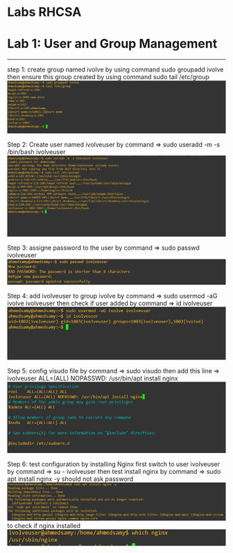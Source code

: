# Labs RHCSA
# Lab 1: User and Group Management
****

step 1: 
create group named ivolve by using command 
sudo groupadd ivolve
then ensure this group created by using command
sudo tail /etc/group
![add group](./imgs/01%20add%20group.PNG)

Step 2:
Create user named ivolveuser by command => sudo useradd -m -s /bin/bash ivolveuser
![add user](./imgs/02%20add%20user.PNG)

Step 3:
assigne password to the user by command => sudo passwd ivolveuser
![assigned password](./imgs/03%20add%20password.PNG)

Step 4:
add ivolveuser to group ivolve by command => sudo usermod -aG ivolve ivolveuser
then check if user added by command => id ivolveuser
![add user to group](./imgs/04%20assign%20user%20to%20group.PNG)

Step 5:
config visudo file by command => sudo visudo 
then add this line => ivolveuser ALL=(ALL) NOPASSWD: /usr/bin/apt install nginx
![config visudo file](./imgs/05%20config%20visudo%20file.PNG)

Step 6:
test configuration by installing Nginx 
first switch to user ivolveuser by command => su - ivolveuser 
then test install nginx by command => sudo apt install nginx -y
should not ask password
![test install nginx without password](./imgs/06%20test%20install%20nginx.PNG)
to check if nginx installed
![check nginx installed](./imgs/06%20check%20nginx%20installed.PNG)



